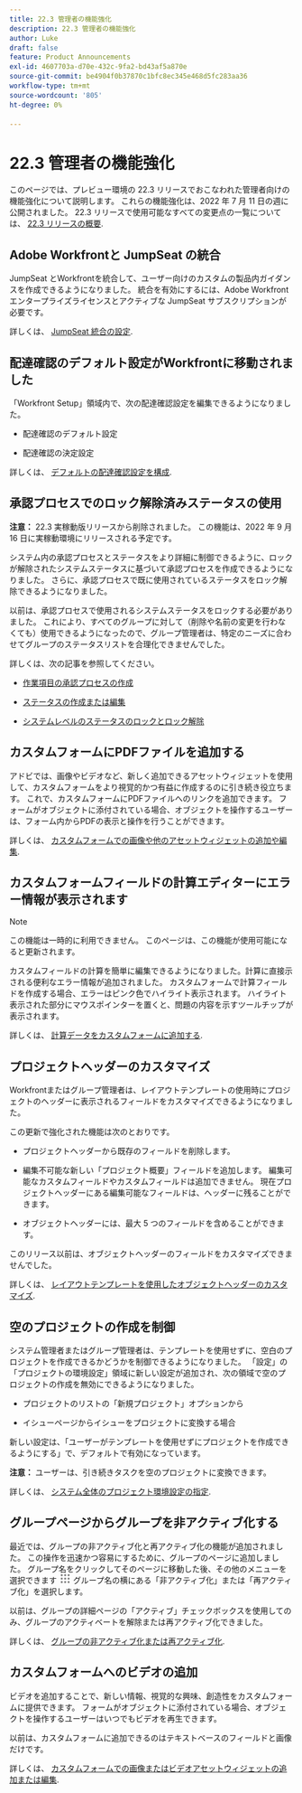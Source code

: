 ```yaml
---
title: 22.3 管理者の機能強化
description: 22.3 管理者の機能強化
author: Luke
draft: false
feature: Product Announcements
exl-id: 4607703a-d70e-432c-9fa2-bd43af5a870e
source-git-commit: be4904f0b37870c1bfc8ec345e468d5fc283aa36
workflow-type: tm+mt
source-wordcount: '805'
ht-degree: 0%

---
```


# 22.3 管理者の機能強化

このページでは、プレビュー環境の 22.3 リリースでおこなわれた管理者向けの機能強化について説明します。 これらの機能強化は、2022 年 7 月 11 日の週に公開されました。 22.3 リリースで使用可能なすべての変更点の一覧については、 [22.3 リリースの概要](/help/quicksilver/product-announcements/product-releases/22.3-release-activity/22-3-release-overview.md).

## Adobe Workfrontと JumpSeat の統合

JumpSeat とWorkfrontを統合して、ユーザー向けのカスタムの製品内ガイダンスを作成できるようになりました。 統合を有効にするには、Adobe Workfrontエンタープライズライセンスとアクティブな JumpSeat サブスクリプションが必要です。

詳しくは、 [JumpSeat 統合の設定](/help/quicksilver/administration-and-setup/configure-integrations/configure-jumpseat.md).

## 配達確認のデフォルト設定がWorkfrontに移動されました

「Workfront Setup」領域内で、次の配達確認設定を編集できるようになりました。

* 配達確認のデフォルト設定

* 配達確認の決定設定

詳しくは、 [デフォルトの配達確認設定を構成](/help/quicksilver/administration-and-setup/manage-workfront/configure-proofing/configure-default-proof-settings.md).

## 承認プロセスでのロック解除済みステータスの使用

**注意：** 22.3 実稼動版リリースから削除されました。 この機能は、2022 年 9 月 16 日に実稼動環境にリリースされる予定です。

システム内の承認プロセスとステータスをより詳細に制御できるように、ロックが解除されたシステムステータスに基づいて承認プロセスを作成できるようになりました。 さらに、承認プロセスで既に使用されているステータスをロック解除できるようになりました。

以前は、承認プロセスで使用されるシステムステータスをロックする必要がありました。 これにより、すべてのグループに対して（削除や名前の変更を行わなくても）使用できるようになったので、グループ管理者は、特定のニーズに合わせてグループのステータスリストを合理化できませんでした。

詳しくは、次の記事を参照してください。

* [作業項目の承認プロセスの作成](/help/quicksilver/administration-and-setup/customize-workfront/configure-approval-milestone-processes/create-approval-processes.md)

* [ステータスの作成または編集](/help/quicksilver/administration-and-setup/customize-workfront/creating-custom-status-and-priority-labels/create-or-edit-a-status.md)

* [システムレベルのステータスのロックとロック解除](/help/quicksilver/administration-and-setup/customize-workfront/creating-custom-status-and-priority-labels/lock-or-unlock-a-custom-system-level-status.md)


## カスタムフォームにPDFファイルを追加する

アドビでは、画像やビデオなど、新しく追加できるアセットウィジェットを使用して、カスタムフォームをより視覚的かつ有益に作成するのに引き続き役立ちます。 これで、カスタムフォームにPDFファイルへのリンクを追加できます。 フォームがオブジェクトに添付されている場合、オブジェクトを操作するユーザーは、フォーム内からPDFの表示と操作を行うことができます。

詳しくは、 [カスタムフォームでの画像や他のアセットウィジェットの追加や編集](/help/quicksilver/administration-and-setup/customize-workfront/create-manage-custom-forms/add-widget-or-edit-its-properties-in-a-custom-form.md).

## カスタムフォームフィールドの計算エディターにエラー情報が表示されます

>[!NOTE]
>
>この機能は一時的に利用できません。 このページは、この機能が使用可能になると更新されます。

カスタムフィールドの計算を簡単に編集できるようになりました。計算に直接示される便利なエラー情報が追加されました。 カスタムフォームで計算フィールドを作成する場合、エラーはピンク色でハイライト表示されます。 ハイライト表示された部分にマウスポインターを置くと、問題の内容を示すツールチップが表示されます。

詳しくは、 [計算データをカスタムフォームに追加する](/help/quicksilver/administration-and-setup/customize-workfront/create-manage-custom-forms/add-calculated-data-to-custom-form.md).

## プロジェクトヘッダーのカスタマイズ

Workfrontまたはグループ管理者は、レイアウトテンプレートの使用時にプロジェクトのヘッダーに表示されるフィールドをカスタマイズできるようになりました。

この更新で強化された機能は次のとおりです。

* プロジェクトヘッダーから既存のフィールドを削除します。

* 編集不可能な新しい「プロジェクト概要」フィールドを追加します。 編集可能なカスタムフィールドやカスタムフィールドは追加できません。 現在プロジェクトヘッダーにある編集可能なフィールドは、ヘッダーに残ることができます。

* オブジェクトヘッダーには、最大 5 つのフィールドを含めることができます。


このリリース以前は、オブジェクトヘッダーのフィールドをカスタマイズできませんでした。

詳しくは、 [レイアウトテンプレートを使用したオブジェクトヘッダーのカスタマイズ](/help/quicksilver/administration-and-setup/customize-workfront/use-layout-templates/customize-object-headers.md).

## 空のプロジェクトの作成を制御

システム管理者またはグループ管理者は、テンプレートを使用せずに、空白のプロジェクトを作成できるかどうかを制御できるようになりました。 「設定」の「プロジェクトの環境設定」領域に新しい設定が追加され、次の領域で空のプロジェクトの作成を無効にできるようになりました。

* プロジェクトのリストの「新規プロジェクト」オプションから

* イシューページからイシューをプロジェクトに変換する場合


新しい設定は、「ユーザーがテンプレートを使用せずにプロジェクトを作成できるようにする」で、デフォルトで有効になっています。

**注意：** ユーザーは、引き続きタスクを空のプロジェクトに変換できます。

詳しくは、 [システム全体のプロジェクト環境設定の指定](/help/quicksilver/administration-and-setup/set-up-workfront/configure-system-defaults/set-project-preferences.md).

## グループページからグループを非アクティブ化する

最近では、グループの非アクティブ化と再アクティブ化の機能が追加されました。 この操作を迅速かつ容易にするために、グループのページに追加しました。 グループ名をクリックしてそのページに移動した後、その他のメニューを選択できます ![](/help/quicksilver/administration-and-setup/manage-groups/create-and-manage-groups/assets/main-menu-icon.png) グループ名の横にある「非アクティブ化」または「再アクティブ化」を選択します。

以前は、グループの詳細ページの「アクティブ」チェックボックスを使用してのみ、グループのアクティベートを解除または再アクティブ化できました。

詳しくは、 [グループの非アクティブ化または再アクティブ化](/help/quicksilver/administration-and-setup/manage-groups/create-and-manage-groups/deactivate-or-reactivate-a-group.md).

## カスタムフォームへのビデオの追加

ビデオを追加することで、新しい情報、視覚的な興味、創造性をカスタムフォームに提供できます。 フォームがオブジェクトに添付されている場合、オブジェクトを操作するユーザーはいつでもビデオを再生できます。

以前は、カスタムフォームに追加できるのはテキストベースのフィールドと画像だけです。

詳しくは、 [カスタムフォームでの画像またはビデオアセットウィジェットの追加または編集](/help/quicksilver/administration-and-setup/customize-workfront/create-manage-custom-forms/add-widget-or-edit-its-properties-in-a-custom-form.md).

